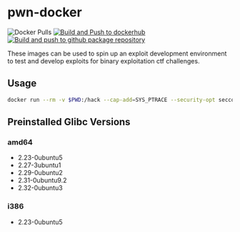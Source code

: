 # pwn-docker

![Docker Pulls](https://img.shields.io/docker/pulls/mishrasunny174/pwn-docker) [![Build and Push to dockerhub](https://github.com/mishrasunny174/pwn-docker/actions/workflows/dockerhub.yml/badge.svg)](https://github.com/mishrasunny174/pwn-docker/actions/workflows/dockerhub.yml) [![Build and push to github package repository](https://github.com/mishrasunny174/pwn-docker/actions/workflows/build.yml/badge.svg)](https://github.com/mishrasunny174/pwn-docker/actions/workflows/build.yml)

These images can be used to spin up an exploit development environment to test and develop exploits for binary exploitation ctf challenges.

## Usage

```bash
docker run --rm -v $PWD:/hack --cap-add=SYS_PTRACE --security-opt seccomp=unconfined -it mishrasunny174/pwn-docker:latest
```

## Preinstalled Glibc Versions

### amd64

- 2.23-0ubuntu5
- 2.27-3ubuntu1
- 2.29-0ubuntu2
- 2.31-0ubuntu9.2
- 2.32-0ubuntu3

### i386

- 2.23-0ubuntu5
